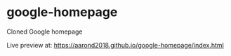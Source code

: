 # google-homepage
Cloned Google homepage

Live preview at: https://aarond2018.github.io/google-homepage/index.html
